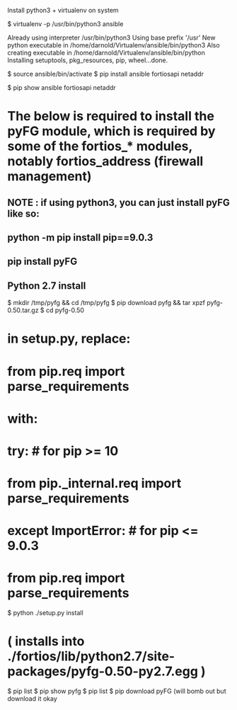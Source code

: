 Install python3 + virtualenv on system

$ virtualenv -p /usr/bin/python3 ansible

Already using interpreter /usr/bin/python3
Using base prefix '/usr'
New python executable in /home/darnold/Virtualenv/ansible/bin/python3
Also creating executable in /home/darnold/Virtualenv/ansible/bin/python
Installing setuptools, pkg_resources, pip, wheel...done.

$ source ansible/bin/activate
$ pip install ansible fortiosapi netaddr

$ pip show ansible fortiosapi netaddr

#
# The below is required to install the pyFG module, which is required by some of the fortios_* modules, notably fortios_address (firewall management)

## NOTE : if using python3, you can just install pyFG like so:
## python -m pip install pip==9.0.3
## pip install pyFG

## Python 2.7 install
$ mkdir /tmp/pyfg && cd /tmp/pyfg
$ pip download pyfg && tar xpzf pyfg-0.50.tar.gz 
$ cd pyfg-0.50
# in setup.py, replace:
# from pip.req import parse_requirements
# with:
# try: # for pip >= 10
#    from pip._internal.req import parse_requirements
# except ImportError: # for pip <= 9.0.3
#    from pip.req import parse_requirements
$ python ./setup.py install
# ( installs into ./fortios/lib/python2.7/site-packages/pyfg-0.50-py2.7.egg )
$ pip list
$ pip show pyfg
$ pip list
$ pip download pyFG
 (will bomb out but download it okay
